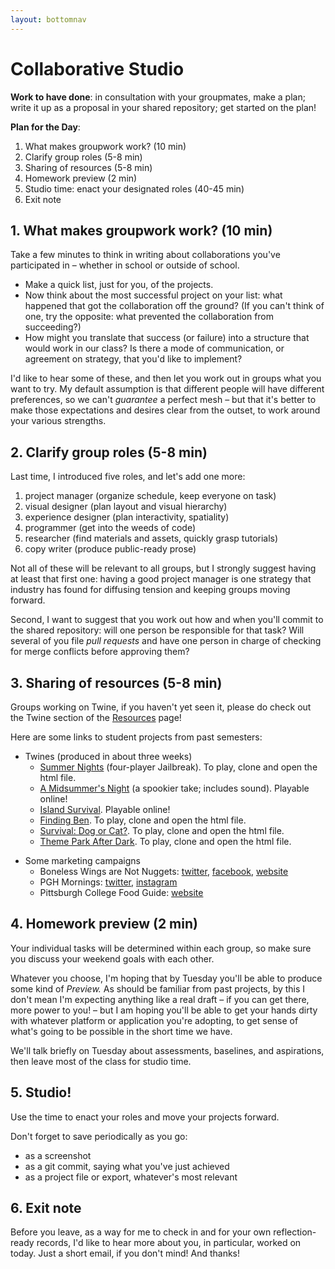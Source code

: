 ```yaml
---
layout: bottomnav
---
```


# Collaborative Studio

**Work to have done**: in consultation with your groupmates, make a plan; write it up as a proposal in your shared repository; get started on the plan!

**Plan for the Day**:

1. What makes groupwork work? (10 min)
2. Clarify group roles (5-8 min)
3. Sharing of resources (5-8 min)<!-- past projects, Twine links, collab Twine strategy -->
4. Homework preview (2 min)
5. Studio time: enact your designated roles (40-45 min)
6. Exit note

## 1. What makes groupwork work? (10 min)

Take a few minutes to think in writing about collaborations you've participated in – whether in school or outside of school.

* Make a quick list, just for you, of the projects.
* Now think about the most successful project on your list: what happened that got the collaboration off the ground? (If you can't think of one, try the opposite: what prevented the collaboration from succeeding?)
* How might you translate that success (or failure) into a structure that would work in our class? Is there a mode of communication, or agreement on strategy, that you'd like to implement?

I'd like to hear some of these, and then let you work out in groups what you want to try. My default assumption is that different people will have different preferences, so we can't *guarantee* a perfect mesh – but that it's better to make those expectations and desires clear from the outset, to work around your various strengths.

## 2. Clarify group roles (5-8 min)

Last time, I introduced five roles, and let's add one more:

1. project manager (organize schedule, keep everyone on task)
3. visual designer (plan layout and visual hierarchy)
4. experience designer (plan interactivity, spatiality)
2. programmer (get into the weeds of code)
5. researcher (find materials and assets, quickly grasp tutorials)
6. copy writer (produce public-ready prose)

Not all of these will be relevant to all groups, but I strongly suggest having at least that first one: having a good project manager is one strategy that industry has found for diffusing tension and keeping groups moving forward.

<!-- Did one of your group members just ask who wants to be the project manager? That person might be a good candidate for the job. -->

Second, I want to suggest that you work out how and when you'll commit to the shared repository: will one person be responsible for that task? Will several of you file _pull requests_ and have one person in charge of checking for merge conflicts before approving them?

## 3. Sharing of resources (5-8 min)<!-- past projects, Twine links, collab Twine strategy -->

Groups working on Twine, if you haven't yet seen it, please do check out the Twine section of the [Resources]({{site.github.url}}/resources#twine--interactive-narrative) page!

Here are some links to student projects from past semesters:

* Twines (produced in about three weeks)
    - [Summer Nights](https://github.com/pitt-cdm/twine--summer-nights-1) (four-player Jailbreak). To play, clone and open the html file.
    - [A Midsummer's Night](https://pitt-cdm.github.io/twine--summer-night-part-2/) (a spookier take; includes sound). Playable online!
    - [Island Survival](https://pitt-cdm.github.io/twine--shore-leave/). Playable online!
    - [Finding Ben](https://github.com/pitt-cdm/twine--finding-boo). To play, clone and open the html file.
    - [Survival: Dog or Cat?](https://github.com/pitt-cdm/twine--cats-dogs). To play, clone and open the html file.
    - [Theme Park After Dark](https://github.com/pitt-cdm/twine--theme-park). To play, clone and open the html file.
<!-- * A Twine about collaborative Twine workflow -->
* Some marketing campaigns
    - Boneless Wings are Not Nuggets: [twitter](https://twitter.com/WingsNotNugs), [facebook](https://facebook.com/WingsNotNugs/), [website](https://elambiotte.github.io/Boneless-Wings-Campaign/)
    - PGH Mornings: [twitter](https://twitter.com/pghmornings), [instagram](https://www.instagram.com/pghmornings/)
    - Pittsburgh College Food Guide: [website](http://wp.majoringinmeta.net/foodguidepgh/)

## 4. Homework preview (2 min)

Your individual tasks will be determined within each group, so make sure you discuss your weekend goals with each other.

Whatever you choose, I'm hoping that by Tuesday you'll be able to produce some kind of _Preview._ As should be familiar from past projects, by this I don't mean I'm expecting anything like a real draft – if you can get there, more power to you! – but I am hoping you'll be able to get your hands dirty with whatever platform or application you're adopting, to get sense of what's going to be possible in the short time we have.

We'll talk briefly on Tuesday about assessments, baselines, and aspirations, then leave most of the class for studio time.

## 5. Studio!

Use the time to enact your roles and move your projects forward.

<div class="alert alert-warning">
Don't forget to save periodically as you go:
 <ul>
   <li>as a screenshot</li>
   <li>as a git commit, saying what you've just achieved</li>
   <li>as a project file or export, whatever's most relevant</li>
 </ul>
</div>

## 6. Exit note

Before you leave, as a way for me to check in and for your own reflection-ready records, I'd like to hear more about you, in particular, worked on today. Just a short email, if you don't mind! And thanks!
